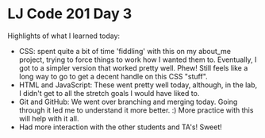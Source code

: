 # LJ Code 201 Day 3

Highlights of what I learned today:
- CSS: spent quite a bit of time 'fiddling' with this on my about_me project, trying to force things to work how I wanted them to. Eventually, I got to a simpler version that worked pretty well. Phew! Still feels like a long way to go to get a decent handle on this CSS "stuff".
- HTML and JavaScript: These went pretty well today, although, in the lab, I didn't get to all the stretch goals I would have liked to.
- Git and GitHub: We went over branching and merging today. Going through it led me to understand it more better. :)
More practice with this will help with it all.
- Had more interaction with the other students and TA's! Sweet!
